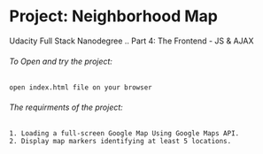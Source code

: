# Project: Neighborhood Map
Udacity Full Stack Nanodegree .. 
Part 4: The Frontend - JS & AJAX

###### To Open and try the project:
    open index.html file on your browser

###### The requirments of the project:
    1. Loading a full-screen Google Map Using Google Maps API.
    2. Display map markers identifying at least 5 locations.